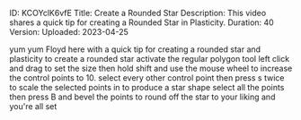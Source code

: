 ID: KCOYclK6vfE
Title: Create a Rounded Star
Description: This video shares a quick tip for creating a Rounded Star in Plasticity.
Duration: 40
Version: 
Uploaded: 2023-04-25

yum yum
Floyd here with a quick tip for creating
a rounded star and plasticity to create
a rounded star activate the regular
polygon tool left click and drag to set
the size then hold shift and use the
mouse wheel to increase the control
points to 10. select every other control
point then press s twice to scale the
selected points in to produce a star
shape select all the points then press B
and bevel the points to round off the
star to your liking and you're all set

